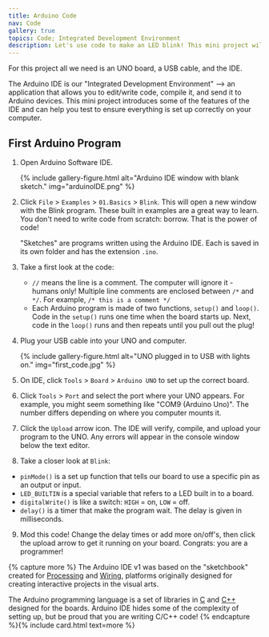 ```yaml
---
title: Arduino Code
nav: Code
gallery: true
topics: Code; Integrated Development Environment
description: Let's use code to make an LED blink! This mini project will get you oriented to the UNO, the IDE, and the code that makes it do *stuff*.
---
```


For this project all we need is an UNO board, a USB cable, and the IDE. 

The Arduino IDE is our "Integrated Development Environment" --> an application that allows you to edit/write code, compile it, and send it to Arduino devices.
This mini project introduces some of the features of the IDE and can help you test to ensure everything is set up correctly on your computer.

## First Arduino Program  

1. Open Arduino Software IDE.

    {% include gallery-figure.html alt="Arduino IDE window with blank sketch." img="arduinoIDE.png" %}

2. Click `File` > `Examples` > `01.Basics` > `Blink`. This will open a new window with the Blink program. These built in examples are a great way to learn. You don't need to write code from scratch: borrow. That is the power of code! 

    "Sketches" are programs written using the Arduino IDE. Each is saved in its own folder and has the extension `.ino`.

3. Take a first look at the code:
    - `//` means the line is a comment. The computer will ignore it - humans only! Multiple line comments are enclosed between `/*` and `*/`. For example, `/* this is a comment */`
    - Each Arduino program is made of two functions, `setup()` and `loop()`. Code in the `setup()` runs one time when the board starts up. Next, code in the `loop()` runs and then repeats until you pull out the plug! 

4. Plug your USB cable into your UNO and computer.

    {% include gallery-figure.html alt="UNO plugged in to USB with lights on." img="first_code.jpg" %}

5. On IDE, click `Tools` > `Board` > `Arduino UNO` to set up the correct board.

6. Click `Tools` > `Port` and select the port where your UNO appears. For example, you might seem something like "COM9 (Arduino Uno)". The number differs depending on where you computer mounts it.

7. Click the `Upload` arrow icon. The IDE will verify, compile, and upload your program to the UNO. Any errors will appear in the console window below the text editor.

8. Take a closer look at `Blink`:
- `pinMode()` is a set up function that tells our board to use a specific pin as an output or input.
- `LED_BUILTIN` is a special variable that refers to a LED built in to a board. 
-  `digitalWrite()` is like a switch: `HIGH` = on, `LOW` = off. 
- `delay()` is a timer that make the program wait. The delay is given in milliseconds.

9. Mod this code! Change the delay times or add more on/off's, then click the upload arrow to get it running on your board. Congrats: you are a <span class="term">programmer</span>!

{% capture more %}
The Arduino IDE v1 was based on the "sketchbook" created for [Processing](https://processing.org/) and [Wiring](http://wiring.org.co/), platforms originally designed for creating interactive projects in the visual arts. 

The Arduino programming language is a set of libraries in [C](https://en.wikipedia.org/wiki/C_(programming_language)) and [C++](https://en.wikipedia.org/wiki/C%2B%2B) designed for the boards. 
Arduino IDE hides some of the complexity of setting up, but be proud that you are writing C/C++ code!
{% endcapture %}{% include card.html text=more %}
